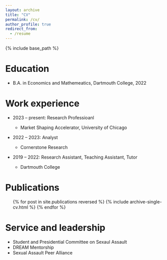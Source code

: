 ```yaml
---
layout: archive
title: "CV"
permalink: /cv/
author_profile: true
redirect_from:
  - /resume
---
```


{% include base_path %}

Education
======
* B.A. in Economics and Mathemeatics, Dartmouth College, 2022

Work experience
======
* 2023 – present: Research Professioanl
  * Market Shaping Accelerator, University of Chicago

* 2022 – 2023: Analyst
  * Cornerstone Research

* 2019 – 2022: Research Assistant, Teaching Assistant, Tutor
  * Dartmouth College
  

Publications
======
  <ul>{% for post in site.publications reversed %}
    {% include archive-single-cv.html %}
  {% endfor %}</ul>
  
  
Service and leadership
======
* Student and Presidential Committee on Sexaul Assault
* DREAM Mentorship
* Sexual Assault Peer Alliance

